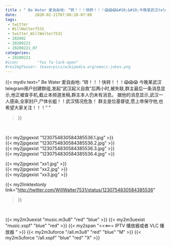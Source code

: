 ```yaml
---
title : " Be Water 愛自由地: “转！！！快转！！！😱😱😱&#10;&#10;今晚某武汉telegram用户创建群组,发起“武汉起义自救”后两小时,被失联,群主最后一条消息显示,他正被查手机,截止本频道发稿,群主本人仍未有消息。&#10;&#10;据他的消息显示,武汉一人感染,全家封户,尸体长蛆！！武汉情况危急！&#10;&#10;群主是位基督徒,愿上帝保守他,也希望大家关注！！！”  "
date:        2020-02-21T07:08:28-07:00
tags:
 - twitter
 - WillWalter7531
 - twitter_WillWalter7531
 - 202002
 - 20200221
 - 20200221_07
categories:
 - 20200221
#icon:        "fas fa-lock-open"
#resImgTeaser: teaserpics/wikipedia.org/emacs-jokes.png
---
```


{{< mydiv text=" Be Water 愛自由地: “转！！！快转！！！😱😱😱&#10;&#10;今晚某武汉telegram用户创建群组,发起“武汉起义自救”后两小时,被失联,群主最后一条消息显示,他正被查手机,截止本频道发稿,群主本人仍未有消息。&#10;&#10;据他的消息显示,武汉一人感染,全家封户,尸体长蛆！！武汉情况危急！&#10;&#10;群主是位基督徒,愿上帝保守他,也希望大家关注！！！”  "
>}}
<br>


 {{< my2jpgexist "1230754830584385536.1.jpg" >}}<br>  {{< my2jpgexist "1230754830584385536.2.jpg" >}}<br>  {{< my2jpgexist "1230754830584385536.3.jpg" >}}<br>  {{< my2jpgexist "1230754830584385536.4.jpg" >}}<br> 

{{< my2jpgexist "xx1.jpg" >}}<br>
{{< my2jpgexist "xx2.jpg" >}}<br>
{{< my2jpgexist "xx3.jpg" >}}<br>


{{< my2linktextonly link="http://twitter.com/WillWalter7531/status/1230754830584385536"
>}}


<br>

{{< my2m3uexist "music.m3u8" "red"  "blue" >}} {{< my2m3uexist "music.xspf" "blue" "red"  >}} {{< my2span "<<<=== IPTV 播放器或者 VLC 播放器 " >}} {{< my2m3uforce "/all.m3u8" "red"  "blue" "M" >}} {{< my2m3uforce "/all.xspf" "blue" "red"  "X" >}} 
